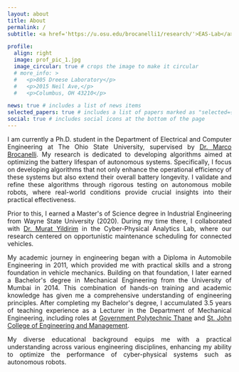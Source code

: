 ```yaml
---
layout: about
title: About
permalink: /
subtitle: <a href='https://u.osu.edu/brocanelli1/research/'>EAS-Lab</a>, ECE Dept., The Ohio State University, Columbus, Ohio, USA

profile:
  align: right
  image: prof_pic_1.jpg
  image_circular: true # crops the image to make it circular
  # more_info: >
  #   <p>805 Dreese Laboratory</p>
  #   <p>2015 Neil Ave,</p>
  #   <p>Columbus, OH 43210</p>

news: true # includes a list of news items
selected_papers: true # includes a list of papers marked as "selected={true}"
social: true # includes social icons at the bottom of the page
---
```


<div style="text-align: justify;">

<p>I am currently a Ph.D. student in the Department of Electrical and Computer Engineering at The Ohio State University, supervised by <a href='https://u.osu.edu/brocanelli1/'>Dr. Marco Brocanelli</a>. My research is dedicated to developing algorithms aimed at optimizing the battery lifespan of autonomous systems. Specifically, I focus on developing algorithms that not only enhance the operational efficiency of these systems but also extend their overall battery longevity. I validate and refine these algorithms through rigorous testing on autonomous mobile robots, where real-world conditions provide crucial insights into their practical effectiveness.</p>

<p>Prior to this, I earned a Master's of Science degree in Industrial Engineering from Wayne State University (2020). During my time there, I collaborated with <a href='https://engineering.wayne.edu/profile/gr7140'>Dr. Murat Yildirim</a> in the Cyber-Physical Analytics Lab, where our research centered on opportunistic maintenance scheduling for connected vehicles.</p>

<p>My academic journey in engineering began with a Diploma in Automobile Engineering in 2011, which provided me with practical skills and a strong foundation in vehicle mechanics. Building on that foundation, I later earned a Bachelor's degree in Mechanical Engineering from the University of Mumbai in 2014. This combination of hands-on training and academic knowledge has given me a comprehensive understanding of engineering principles. After completing my Bachelor's degree, I accumulated 3.5 years of teaching experience as a Lecturer in the Department of Mechanical Engineering, including roles at <a href='https://gpthane.org.in/'>Government Polytechnic Thane</a> and <a href='https://www.sjcem.edu.in/eng-diploma/'>St. John College of Engineering and Management</a>.</p>

<p>My diverse educational background equips me with a practical understanding across various engineering disciplines, enhancing my ability to optimize the performance of cyber-physical systems such as autonomous robots.</p>

</div>
